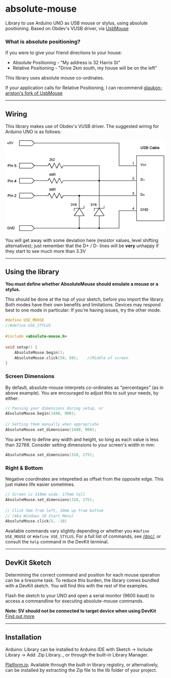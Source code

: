 # absolute-mouse


Library to use Arduino UNO as USB mouse or stylus, using absolute positioning. Based on Obdev's VUSB driver, via [UsbMouse](https://github.com/meirm/UsbMouse)

### What is absolute positioning?
If you were to give your friend directions to your house:
 * Absolute Positioning - "My address is 32 Harris St"
 * Relative Positioning - "Drive 2km south, my house will be on the left"

This library uses absolute mouse co-ordinates.

If your application calls for Relative Positioning, I can recommend [glaukon-ariston's fork of UsbMouse](https://github.com/glaukon-ariston/UsbMouse)

---

## Wiring
This library makes use of Obdev's VUSB driver. The suggested wiring for Arduino UNO is as follows:

![vusb-schematic](./doc/schematic.jpg)

You will get away with some deviation here (resistor values, level shifting alternatives); just remember that the D+ / D- lines will be **very** unhappy if they start to see much more than 3.3V

---

## Using the library
**You must define whether AbsoluteMouse should emulate a mouse or a stylus.**

This should be done at the top of your sketch, before you import the library. Both modes have their own benefits and limitations.
Devices may respond best to one mode in particular: If you're having
issues, try the other mode.

```cpp
#define USE_MOUSE
//#define USE_STYLUS

#include <absolute-mouse.h>

void setup() {
    AbsoluteMouse.begin();
    AbsoluteMouse.click(50, 50);    //Middle of screen
}
```
### Screen Dimensions
By default, absolute-mouse interprets co-ordinates as "percentages" (as in above example). You are encouraged to adjust this to suit your needs, by either:

```cpp
// Passing your dimensions during setup, or
AbsoluteMouse.begin(1440, 900);

// Setting them manually when appropriate
AbsoluteMouse.set_dimensions(1440, 900);
```
You are free to define any width and height, so long as each value is less than 32768.
Consider setting dimensions to your screen's width in mm: 

```cpp
AbsoluteMouse.set_dimensions(310, 175);
```

### Right & Bottom

Negative coordinates are intepretted as offset from the opposite edge. This just makes life easier sometimes.
```cpp
// Screen is 310mm wide, 175mm tall
AbsoluteMouse.set_dimensions(310, 175);

// Click 5mm from left, 10mm up from bottom
// (Aka Windows 10 Start Menu)
AbsoluteMouse.click(5, -10)
```

Available commands vary slightly depending or whether you `#define USE_MOUSE` or `#define USE_STYLUS`. For a full list of commands, see [/doc/]("./doc/"), or consult the `help` command in the DevKit terminal.

---

## DevKit Sketch
Determining the correct command and position for each mouse operation can be a tiresome task. To reduce this burden, the library comes bundled with a DevKit sketch. You will find this with the rest of the examples.

Flash the sketch to your UNO and open a serial monitor (9600 baud) to access a commandline for executing absolute-mouse commands.

**Note: 5V should not be connected to target device when using DevKit**
[Find out more](doc/self-powered/warning.md)

---

## Installation

Arduino: Library can be installed to Arduino IDE with Sketch -> Include Library -> Add .Zip Library.., or through the built-in Library Manager.

[Platform.io](https://platformio.org/): Available through the built-in library registiry, or alternatively, can be installed by extracting the Zip file to the lib folder of your project.
